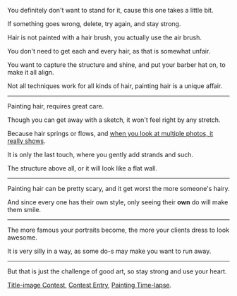 You definitely don't want to stand for it,
cause this one takes a little bit.

If something goes wrong,
delete, try again, and stay strong.

Hair is not painted with a hair brush,
you actually use the air brush.

You don't need to get each and every hair,
as that is somewhat unfair.

You want to capture the structure and shine,
and put your barber hat on, to make it all align.

Not all techniques work for all kinds of hair,
painting hair is a unique affair.

---

Painting hair,
requires great care.

Though you can get away with a sketch,
it won't feel right by any stretch.

Because hair springs or flows,
and [when you look at multiple photos, it really shows][1].

It is only the last touch,
where you gently add strands and such.

The structure above all,
or it will look like a flat wall.

---

Painting hair can be pretty scary,
and it get worst the more someone's hairy.

And since every one has their own style,
only seeing their __own__ do will make them smile.


---

The more famous your portraits become,
the more your clients dress to look awesome.

It is very silly in a way,
as some do-s may make you want to run away.

---

But that is just the challenge of good art,
so stay strong and use your heart.

[Title-image Contest][2], [Contest Entry][3], [Painting Time-lapse][4].

[1]: https://unsplash.com/s/photos/hair
[2]: https://www.reddit.com/r/redditgetsdrawn/comments/ty4ask/this_is_me/
[3]: https://www.reddit.com/r/redditgetsdrawn/comments/ty4ask/this_is_me/i43hfim/?context=3
[4]: https://youtu.be/43zEEl3iLjc
